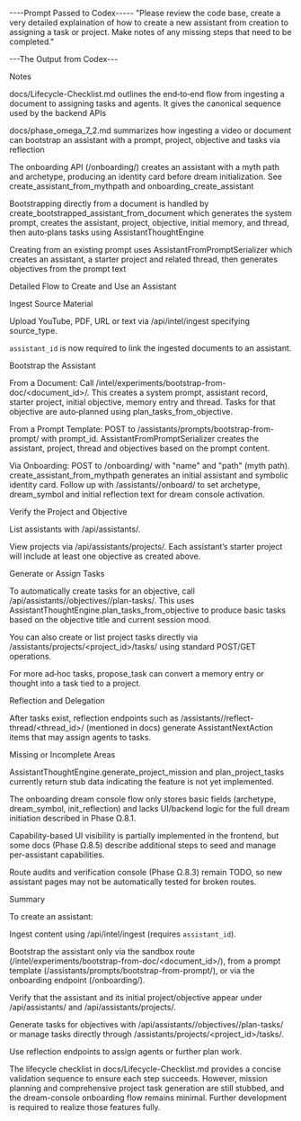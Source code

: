 ----Prompt Passed to Codex-----
"Please review the code base, create a very detailed explaination of how to create a new assistant from creation to assigning a task or project. Make notes of any missing steps that need to be completed."

---The Output from Codex---

Notes

docs/Lifecycle-Checklist.md outlines the end‑to‑end flow from ingesting a document to assigning tasks and agents. It gives the canonical sequence used by the backend APIs

docs/phase_omega_7_2.md summarizes how ingesting a video or document can bootstrap an assistant with a prompt, project, objective and tasks via reflection

The onboarding API (/onboarding/) creates an assistant with a myth path and archetype, producing an identity card before dream initialization. See create_assistant_from_mythpath and onboarding_create_assistant

Bootstrapping directly from a document is handled by create_bootstrapped_assistant_from_document which generates the system prompt, creates the assistant, project, objective, initial memory, and thread, then auto‑plans tasks using AssistantThoughtEngine

Creating from an existing prompt uses AssistantFromPromptSerializer which creates an assistant, a starter project and related thread, then generates objectives from the prompt text

Detailed Flow to Create and Use an Assistant

Ingest Source Material

Upload YouTube, PDF, URL or text via /api/intel/ingest specifying source_type.

`assistant_id` is now required to link the ingested documents to an assistant.

Bootstrap the Assistant

From a Document:
Call /intel/experiments/bootstrap-from-doc/<document_id>/.
This creates a system prompt, assistant record, starter project, initial objective, memory entry and thread. Tasks for that objective are auto‑planned using plan_tasks_from_objective.

From a Prompt Template:
POST to /assistants/prompts/bootstrap-from-prompt/ with prompt_id.
AssistantFromPromptSerializer creates the assistant, project, thread and objectives based on the prompt content.

Via Onboarding:
POST to /onboarding/ with "name" and "path" (myth path).
create_assistant_from_mythpath generates an initial assistant and symbolic identity card.
Follow up with /assistants/<id>/onboard/ to set archetype, dream_symbol and initial reflection text for dream console activation.

Verify the Project and Objective

List assistants with /api/assistants/.

View projects via /api/assistants/projects/. Each assistant’s starter project will include at least one objective as created above.

Generate or Assign Tasks

To automatically create tasks for an objective, call /api/assistants/<slug>/objectives/<id>/plan-tasks/.
This uses AssistantThoughtEngine.plan_tasks_from_objective to produce basic tasks based on the objective title and current session mood.

You can also create or list project tasks directly via /assistants/projects/<project_id>/tasks/ using standard POST/GET operations.

For more ad‑hoc tasks, propose_task can convert a memory entry or thought into a task tied to a project.

Reflection and Delegation

After tasks exist, reflection endpoints such as /assistants/<slug>/reflect-thread/<thread_id>/ (mentioned in docs) generate AssistantNextAction items that may assign agents to tasks.

Missing or Incomplete Areas

AssistantThoughtEngine.generate_project_mission and plan_project_tasks currently return stub data indicating the feature is not yet implemented.

The onboarding dream console flow only stores basic fields (archetype, dream_symbol, init_reflection) and lacks UI/backend logic for the full dream initiation described in Phase Ω.8.1.

Capability-based UI visibility is partially implemented in the frontend, but some docs (Phase Ω.8.5) describe additional steps to seed and manage per-assistant capabilities.

Route audits and verification console (Phase Ω.8.3) remain TODO, so new assistant pages may not be automatically tested for broken routes.

Summary

To create an assistant:

Ingest content using /api/intel/ingest (requires `assistant_id`).

Bootstrap the assistant only via the sandbox route (/intel/experiments/bootstrap-from-doc/<document_id>/), from a prompt template (/assistants/prompts/bootstrap-from-prompt/), or via the onboarding endpoint (/onboarding/).

Verify that the assistant and its initial project/objective appear under /api/assistants/ and /api/assistants/projects/.

Generate tasks for objectives with /api/assistants/<slug>/objectives/<id>/plan-tasks/ or manage tasks directly through /assistants/projects/<project_id>/tasks/.

Use reflection endpoints to assign agents or further plan work.

The lifecycle checklist in docs/Lifecycle-Checklist.md provides a concise validation sequence to ensure each step succeeds. However, mission planning and comprehensive project task generation are still stubbed, and the dream-console onboarding flow remains minimal. Further development is required to realize those features fully.

